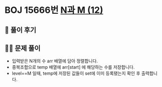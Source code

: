# BOJ 15666번 [N과 M (12)](https://www.acmicpc.net/problem/15666)

## 🌈 풀이 후기

## 👩‍🏫 문제 풀이

- 입력받은 N개의 수 arr 배열에 담아 정렬합니다.
- 중복조합으로 temp 배열에 arr[start] 에 해당하는 수를 저장합니다.
- level==M 일때, temp에 저장된 값들이 set에 이미 등록됐는지 확인 후 출력합니다.
